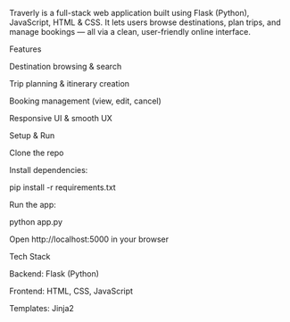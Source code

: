 Traverly is a full-stack web application built using Flask (Python), JavaScript, HTML & CSS. It lets users browse destinations, plan trips, and manage bookings — all via a clean, user-friendly online interface.

Features

Destination browsing & search

Trip planning & itinerary creation

Booking management (view, edit, cancel)

Responsive UI & smooth UX

Setup & Run

Clone the repo

Install dependencies:

pip install -r requirements.txt


Run the app:

python app.py


Open http://localhost:5000 in your browser

Tech Stack

Backend: Flask (Python)

Frontend: HTML, CSS, JavaScript

Templates: Jinja2
